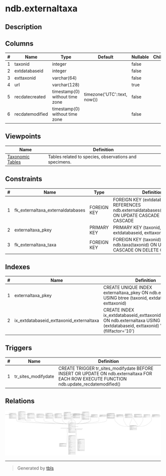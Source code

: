 # ndb.externaltaxa

## Description

## Columns

| # | Name            | Type                           | Default                      | Nullable | Children | Parents                                           | Comment |
| - | --------------- | ------------------------------ | ---------------------------- | -------- | -------- | ------------------------------------------------- | ------- |
| 1 | taxonid         | integer                        |                              | false    |          | [ndb.taxa](ndb.taxa.md)                           |         |
| 2 | extdatabaseid   | integer                        |                              | false    |          | [ndb.externaldatabases](ndb.externaldatabases.md) |         |
| 3 | exttaxonid      | varchar(64)                    |                              | false    |          |                                                   |         |
| 4 | url             | varchar(128)                   |                              | true     |          |                                                   |         |
| 5 | recdatecreated  | timestamp(0) without time zone | timezone('UTC'::text, now()) | false    |          |                                                   |         |
| 6 | recdatemodified | timestamp(0) without time zone |                              | false    |          |                                                   |         |

## Viewpoints

| Name                               | Definition                                             |
| ---------------------------------- | ------------------------------------------------------ |
| [Taxonomic Tables](viewpoint-2.md) | Tables related to species, observations and specimens. |

## Constraints

| # | Name                              | Type        | Definition                                                                                                      |
| - | --------------------------------- | ----------- | --------------------------------------------------------------------------------------------------------------- |
| 1 | fk_externaltaxa_externaldatabases | FOREIGN KEY | FOREIGN KEY (extdatabaseid) REFERENCES ndb.externaldatabases(extdatabaseid) ON UPDATE CASCADE ON DELETE CASCADE |
| 2 | externaltaxa_pkey                 | PRIMARY KEY | PRIMARY KEY (taxonid, extdatabaseid, exttaxonid)                                                                |
| 3 | fk_externaltaxa_taxa              | FOREIGN KEY | FOREIGN KEY (taxonid) REFERENCES ndb.taxa(taxonid) ON UPDATE CASCADE ON DELETE CASCADE                          |

## Indexes

| # | Name                                     | Definition                                                                                                                               |
| - | ---------------------------------------- | ---------------------------------------------------------------------------------------------------------------------------------------- |
| 1 | externaltaxa_pkey                        | CREATE UNIQUE INDEX externaltaxa_pkey ON ndb.externaltaxa USING btree (taxonid, extdatabaseid, exttaxonid)                               |
| 2 | ix_extdatabaseid_exttaxonid_externaltaxa | CREATE INDEX ix_extdatabaseid_exttaxonid_externaltaxa ON ndb.externaltaxa USING btree (extdatabaseid, exttaxonid) WITH (fillfactor='10') |

## Triggers

| # | Name                | Definition                                                                                                                                |
| - | ------------------- | ----------------------------------------------------------------------------------------------------------------------------------------- |
| 1 | tr_sites_modifydate | CREATE TRIGGER tr_sites_modifydate BEFORE INSERT OR UPDATE ON ndb.externaltaxa FOR EACH ROW EXECUTE FUNCTION ndb.update_recdatemodified() |

## Relations

![er](ndb.externaltaxa.svg)

---

> Generated by [tbls](https://github.com/k1LoW/tbls)